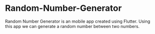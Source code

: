 # Random-Number-Generator
Random Number Generator is an mobile app created using Flutter. Using this app we can generate a random number between two numbers.
